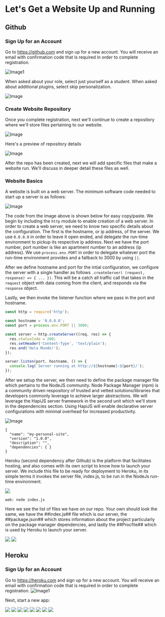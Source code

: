 # Let's Get a Website Up and Running

## Github
### Sign Up for an Account
Go to https://github.com and sign up for a new account. You will receive an email with confirmation code that is required in order to complete registration.

![Image1](https://raw.githubusercontent.com/build-a-website/my-personal-site/main/tutorials/01-Getting-Started/images/00-github-signup.png)

When asked about your role, select just yourself as a student. When asked about additional plugins, select skip personalization.

![Image](https://raw.githubusercontent.com/build-a-website/my-personal-site/main/tutorials/01-Getting-Started/images/01-github-questions.png)

### Create Website Repository
Once you complete registration, next we'll continue to create a repository where we'll store files pertaining to our website.

![Image](https://raw.githubusercontent.com/build-a-website/my-personal-site/main/tutorials/01-Getting-Started/images/02-github-new-repo.png)

Here's a preview of repository details

![Image](https://raw.githubusercontent.com/build-a-website/my-personal-site/main/tutorials/01-Getting-Started/images/03-github-new-repo-preview.png)

After the repo has been created, next we will add specific files that make a website run. We'll discuss in deeper detail these files as well.

### Website Basics
A website is built on a web server. The minimum software code needed to start up a server is as follows:

![Image](https://raw.githubusercontent.com/build-a-website/my-personal-site/main/tutorials/01-Getting-Started/images/05-github-index.png)

The code from the image above is shown below for easy copy/paste. We begin by including the `http` module to enable creation of a web server. In order to create a web server, we need to know two specific details about the configuration. The first is the hostname, or ip address, of the server. We use `0.0.0.0` in order to leave it open ended, and delegate the run-time environment to pickup its respective ip address. Next we have the port number, port number is like an apartment number to an address (ip address). We use `process.env.PORT` in order to delegate whatever port the run-time environment provides and a fallback to 3000 by using `||`.

After we define hostname and port for the intial configuration, we configure the server with a single handler as follows `.createServer( (request, response) => { ... })`. This will be a catch all traffic call that takes in the `request` object with data coming from the client, and responds via the `response` object.

Lastly, we then invoke the listener function where we pass in the port and hostname.

```javascript
const http = require('http');

const hostname = '0.0.0.0';
const port = process.env.PORT || 3000;

const server = http.createServer((req, res) => {
  res.statusCode = 200;
  res.setHeader('Content-Type', 'text/plain');
  res.end('Hola Mundo!');
});

server.listen(port, hostname, () => {
  console.log(`Server running at http://${hostname}:${port}/`);
});
```

After we setup the server, we then need to define the package manager file which pertains to the NodeJS community. Node Package Manager (npm) is a community driven respository of trusted and vetted solutions/libraries that developers commonly leverage to achieve larger abstractions. We will leverage the HapiJS server framework in the second unit which we'll store in the dependencies section. Using HapiJS will enable declarative server configurations with minimal overhead for increased productivity.

![Image](https://raw.githubusercontent.com/build-a-website/my-personal-site/main/tutorials/01-Getting-Started/images/05-github-package.png)

```
{
  "name": "my-personal-site",
  "version": "1.0.0",
  "description": "",
  "dependencies": { }
}
```

Heroku (second dependency after Github) is the platform that facilitates hosting, and also comes with its own script to know how to launch your server. We include this file to be ready for deployment to Heroku, in its simple terms it invokes the server file, index.js, to be run in the NodeJs run-time environment.

<img src="https://raw.githubusercontent.com/build-a-website/my-personal-site/main/tutorials/01-Getting-Started/images/05-github-procfile.png" />


```
web: node index.js

```

Here we see the list of files we have on our repo. Your own should look the same, we have the ##index.js## file which is our server, the ##package.json## which stores information about the project particularly on the package manager dependencies, and lastly the ##Procfile## which is used by Heroku to launch your server.

<img src="https://raw.githubusercontent.com/build-a-website/my-personal-site/main/tutorials/01-Getting-Started/images/05-github-repo-files.png" />


<img src="https://raw.githubusercontent.com/build-a-website/my-personal-site/main/tutorials/01-Getting-Started/images/06-heroku-signup.png" />

## Heroku
### Sign Up for an Account
Go to https://heroku.com and sign up for a new account. You will receive an email with confirmation code that is required in order to complete registration.
![Image1](https://raw.githubusercontent.com/build-a-website/my-personal-site/main/tutorials/01-Getting-Started/images/07-heroku-signup.png)

Next, start a new app:

<img src="https://raw.githubusercontent.com/build-a-website/my-personal-site/main/tutorials/01-Getting-Started/images/07-heroku-new-app.png" />

<img src="https://raw.githubusercontent.com/build-a-website/my-personal-site/main/tutorials/01-Getting-Started/images/08-heroku-new-app-review.png" />


<img src="https://raw.githubusercontent.com/build-a-website/my-personal-site/main/tutorials/01-Getting-Started/images/09-heroku-deployment-github.png" />

<img src="https://raw.githubusercontent.com/build-a-website/my-personal-site/main/tutorials/01-Getting-Started/images/10-authorize-heroku-to-your-github.png" />

<img src="https://raw.githubusercontent.com/build-a-website/my-personal-site/main/tutorials/01-Getting-Started/images/11-search-your-repo-in-github-and-connect.png" />


<img src="https://raw.githubusercontent.com/build-a-website/my-personal-site/main/tutorials/01-Getting-Started/images/12-auto-manual-deploy.png" />

<img src="https://raw.githubusercontent.com/build-a-website/my-personal-site/main/tutorials/01-Getting-Started/images/13-deploy-successful.png" />

<img src="https://raw.githubusercontent.com/build-a-website/my-personal-site/main/tutorials/01-Getting-Started/images/14-heroku-app-preview.png" />
